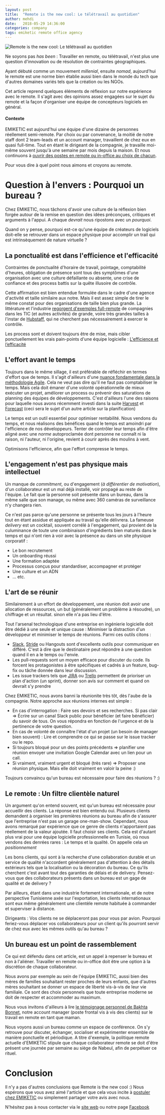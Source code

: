 ```yaml
---
layout: post
title:  "Remote is the new cool: Le télétravail au quotidien"
author: mehdi
date:   2018-05-29 14:36:00
categories: company
tags: emiketic remote office agency
---
```

![Remote is the new cool: Le télétravail au quotidien](/assets/article_images/2018-05-19-remote-is-the-new-cool/remote-is-the-new-cool.jpg)

Ne soyons pas _has been_ : Travailler en remote, ou télétravail, n'est plus une question d'innovation ou de résolution de contraintes géographiques. 

Ayant débuté comme un mouvement _millenial_, ensuite _nomad_, aujourd'hui le remote est une norme bien établie aussi bien dans le monde du tech que d'autres domaines variés tels que la création ou les NGOs.

Cet article reprend quelques éléments de réflexion sur notre expérience avec le remote. Il s'agit avec des opinions assez engagées sur le sujet du remote et la façon d'organiser une équipe de concepteurs logiciels en général.

#### __Contexte__
EMIKETIC est aujourd'hui une équipe d'une dizaine de personnes réellement semi-remote. Par choix ou par convenance, la moitié de notre staff dont 2 team-leads et un account manager, travaillent de chez eux en quasi full-time. Tout en étant le dirigeant de la compagnie, je travaille moi-même souvent jusqu'à une semaine par mois depuis la maison.
Et nous continuons à [ouvrir des postes en remote ou in-office au choix de chacun](https://www.jobi.tn/joboffer.html/developpeurs-react-javascript-remote-ou-nabeul-ou-tunis-2-postes-a-pourvoir--at--emiketic).

Pour vous dire à quel point nous aimons et croyons au remote.

# Question à l'envers : Pourquoi un bureau ?
Chez EMIKETIC, nous tâchons d'avoir une culture de la réflexion bien forgée autour de la remise en question des idées préconçues, critiques et arguments à l'appui. A chaque _devrait_ nous ripostons avec un _pourquoi_.

Quand on y pense, pourquoi est-ce qu'une équipe de créateurs de logiciels doit-elle se retrouver dans un espace physique pour accomplir un trail qui est intrinsèquement de nature virtuelle ?

## La ponctualité est dans l'efficience et l'efficacité

Contraintes de ponctualité d'horaire de travail, pointage, comptabilité d'heures, obligation de présence sont tous des symptômes d'une organisation avec une culture défaillante ou absente, une crise de confiance et des process battis sur la quête illusoire de contrôle.

Cette affirmation est bien entendue formulée dans le cadre d'une agence d'activité et taille similaire aux notre. Mais il est assez simple de tirer le même constat pour des organisations de taille bien plus grande. La littérature et l'industrie [regorgent d'exemples full-remote](https://zapier.com/blog/companies-hiring-remote-workers/) de compagnies dans les TIC (et autres activités) de grande, voire très grandes tailles à l'instar de [Hubstaff](https://hubstaff.com/remote_work?utm_source=zapier.com&utm_medium=referral&utm_campaign=zapier), qui ne cherchent pas nécessairement à exercer le contrôle.

Les process sont et doivent toujours être de mise, mais cibler ponctuellement les vrais pain-points d'une équipe logicielle : [L'efficience et l’efficacité](https://codingwithempathy.com/2017/01/24/efficiency-effectiveness-teams/)

## L'effort avant le temps

Toujours dans le même sillage, il est préférable de réfléchir en termes d'effort que de temps. Il s'agit d'ailleurs d'une [nuance fondamentale dans la méthodologie Agile](https://www.atlassian.com/agile/project-management/estimation).
Cela ne veut pas dire qu'il ne faut pas comptabiliser le temps. Mais cela doit émaner d'une volonté opérationnelle de mieux exécuter un projet, améliorer un process ou prévenir des saturations de planning des équipes de développements. C'est d'ailleurs l'une des raisons pour laquelle nous avons récemment investi dans la suite [Harvest](https://www.getharvest.com/) et [Forecast](https://forecastapp.com/) (ceci sera le sujet d'un autre article sur la planification)

Le temps est un outil essentiel pour optimiser rentabilité. Nous vendons du temps, et nous réalisons des bénéfices quand le temps est amoindri par l'efficience de nos développeurs. Tenter de contrôler leur temps afin d'être aligné avec une _norme_ autoproclamée dont personne ne connaît ni la raison, ni l'auteur, ni l'origine, revient à courir après des moulins à vent.

Optimisons l'efficience, afin que l'effort compresse le temps.

## L'engagement n'est pas physique mais intellectuel
Un manque de _commitment_, ou d'engagement (_à différentier de motivation_), d'un collaborateur est un mal déjà installé, voir propagé au reste de l'équipe. Le fait que la personne soit présente dans un bureau, dans la même salle que son manage, ou même avec 360 caméras de surveillance n'y changera rien.

Ce n'est pas parce qu'une personne se présente tous les jours à l'heure tout en étant assidue et appliquée au travail qu'elle délivrera. 
La fameuse *delivery* est un cocktail, souvent corrélé à l'engagement, qui provient de la culuminance de toute une combinaison d'ingrédients bien maturés dans le temps et qui n'ont rien à voir avec la présence au dans un site physique corporatif :
* Le bon recrutement
* Un onboarding réussi
* Une formation adaptée
* Processus conçus pour standardiser, accompagner et protéger
* Une culture et un ADN
* ... etc.

## L'art de se réunir

Similairement à un effort de développement, une réunion doit avoir une allocation de ressources, un but (généralement un problème à résoudre), un chiffrage et un résultat. sinon elle n'a pas lieu d'être.

Tout l'arsenal technologique d'une entreprise en ingénierie logicielle doit être dédié à une seule et unique cause : Minimiser la distraction d'un développeur et minimiser le temps de réunions. Parmi ces outils citons :
* [Slack](https://www.slack.com), [Stride](https://www.stride.com) ou Hangouts sont d'excellents outils pour communiquer en différé. C'est à dire que le destinataire peut répondre à une question quand il en a le temps ou l'envie.
* Les pull-requests sont un moyen efficace pour discuter du code. Ils forcent les protagonistes à être spécifiques et cadrés à un feature, bug-fix ou tâche donnée dans leur discussion.
* Les issue trackers tels que [JIRA](https://www.atlassian.com/software/jira) ou [Trello](https://trello.com/) permettent de prioriser un plan d'action (un sprint), donner son avis sur comment et quand on devrait s'y prendre

Chez EMIKETIC, nous avons banni la réunionite très tôt, dès l'aube de la compagnie. Notre approche aux réunions internes est simple :
* En cas d'interrogation : Faire ses devoirs et ses recherches. Si pas clair => Écrire sur un canal Slack public pour bénéficier (et faire bénéficier) du savoir de tous. On vous répondra en fonction de l'urgence et de la pertinence de votre question.
* En cas de volonté de connaître l'état d'un projet (un besoin de manager bien souvent) : Lire et comprendre ce qui se passe sur le issue tracker ou le repo.
* Si toujours bloqué pour un des points précédents => planifier une réunion envoyer une invitation Google Calendar avec un lien pour un call.
* Si vraiment, vraiment urgent et bloqué (très rare) => Proposer une réunion physique. Mais elle doit vraiment en valoir la peine :)

Toujours convaincu qu'un bureau est nécessaire pour faire des réunions ? :)

## Le remote : Un filtre clientèle naturel
Un argument qu'on entend souvent, est qu'un bureau est nécessaire pour accueillir des clients.
La réponse est bien entendu oui. Plusieurs clients demandent à organiser les premières réunions au bureau afin de s'assurer que l'entreprise n'est pas un garage one-man-show.
Cependant, nous avons remarqué par expérience que ce genre de clients n'apportaient pas réellement de la valeur ajoutée. Il faut choisir ses clients. Cela est d'autant plus vrai pour une équipe logicielle professionnelle en Tunisie, où nous vendons des denrées rares : Le temps et la qualité. On appelle cela un *positionnement*

Les bons clients, qui sont à la recherche d'une collaboration durable et un service de qualité n'accordent généralement pas d'attention à des détails extérieurs tels que la localisation ou la décoration du bureau. Ce qu'ils cherchent c'est avant tout des garanties de délais et de delivery. Pensez-vous que des collaborateurs présents dans un bureau est un gage de qualité et de delivery ?

Par ailleurs, étant dans une industrie fortement internationale, et de notre perspective Tunisienne axée sur l'exportation, les clients internationaux sont eux même généralement une clientèle remote habituée à commander et superviser à distance. 

Dirigeants : Vos clients ne se déplaceront pas pour vous par avion. Pourquoi feriez-vous déplacer vos collaborateurs pour un client qu'ils pourront servir de chez eux avec les mêmes outils qu'au bureau ? 

## Un bureau est un point de rassemblement
Ce qui est défendu dans cet article, est un appel à repenser le bureau et non à l'aliéner. Travailler en remote ou in-office doit être une option à la discrétion de chaque collaborateur. 

Nous avons par exemple au sein de l'équipe EMIKETIC, aussi bien des mères de familles souhaitant rester proches de leurs enfants, que d'autres mères souhaitant se donner un espace de liberté vis-à-vis de leur vie familiale. Ce sont des choix personnels que toute entreprise moderne se doit de respecter et accommoder au maximum.

Nous vous invitons d'ailleurs à lire [le témoignage personnel de Bakhta Bonnet](https://www.linkedin.com/pulse/mam-remote-bakhta-bonnet/), notre account manager (poste frontal vis à vis des clients) sur le travail en remote en tant que maman.

Nous voyons aussi un bureau comme un espace de conférence. On s'y retrouve pour discuter, échanger, socialiser et expérimenter ensemble de manière ponctuelle et périodique. A titre d'exemple, la politique remote actuelle d'EMIKETIC stipule que chaque collaborateur remote se doit d'être présent une journée par semaine au siège de Nabeul, afin de perpétuer ce rituel.

 
# Conclusion

Il n'y a pas d'autres conclusions que Remote is the new cool :)
Nous espérons que vous avez aimé l'article et que cela vous incite à [postuler chez EMIKETIC](https://www.jobi.tn/company.html/emiketic) ou simplement partager votre avis avec nous.

N'hésitez pas à nous contacter via le [site web](https://www.emiketic.com/) ou notre page [Facebook](https://www.facebook.com/emiketic/)

